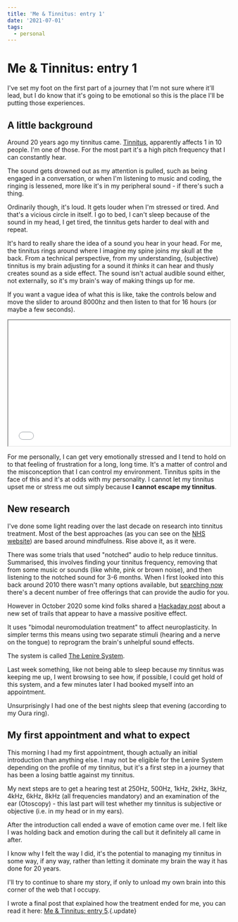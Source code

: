 ```yaml
---
title: 'Me & Tinnitus: entry 1'
date: '2021-07-01'
tags:
  - personal
---
```


# Me & Tinnitus: entry 1

I've set my foot on the first part of a journey that I'm not sure where it'll lead, but I do know that it's going to be emotional so this is the place I'll be putting those experiences.

<!--more-->

## A little background

Around 20 years ago my tinnitus came. [Tinnitus](https://www.nhs.uk/conditions/tinnitus/), apparently affects 1 in 10 people. I'm one of those. For the most part it's a high pitch frequency that I can constantly hear.

The sound gets drowned out as my attention is pulled, such as being engaged in a conversation, or when I'm listening to music and coding, the ringing is lessened, more like it's in my peripheral sound - if there's such a thing.

Ordinarily though, it's loud. It gets louder when I'm stressed or tired. And that's a vicious circle in itself. I go to bed, I can't sleep because of the sound in my head, I get tired, the tinnitus gets harder to deal with and repeat.

It's hard to really share the idea of a sound you hear in your head. For me, the tinnitus rings around where I imagine my spine joins my skull at the back. From a technical perspective, from my understanding, (subjective) tinnitus is my brain adjusting for a sound it _thinks_ it can hear and thusly creates sound as a side effect. The sound isn't actual audible sound either, not externally, so it's my brain's way of making things up for me.

If you want a vague idea of what this is like, take the controls below and move the slider to around 8000hz and then listen to that for 16 hours (or maybe a few seconds).

<iframe style="width: 100%; height: 285px;" src="/tones.html"></iframe>

For me personally, I can get very emotionally stressed and I tend to hold on to that feeling of frustration for a long, long time. It's a matter of control and the misconception that I can control my environment. Tinnitus spits in the face of this and it's at odds with my personality. I cannot let my tinnitus upset me or stress me out simply because **I cannot escape my tinnitus**.

## New research

I've done some light reading over the last decade on research into tinnitus treatment. Most of the best approaches (as you can see on the [NHS website](https://www.nhs.uk/conditions/tinnitus/#things-you-can-try)) are based around mindfulness. Rise above it, as it were.

There was some trials that used "notched" audio to help reduce tinnitus. Summarised, this involves finding your tinnitus frequency, removing that from some music or sounds (like white, pink or brown noise), and then listening to the notched sound for 3-6 months. When I first looked into this back around 2010 there wasn't many options available, but [searching now](https://duckduckgo.com/?q=notched+therapy+tinnitus) there's a decent number of free offerings that can provide the audio for you.

However in October 2020 some kind folks shared a [Hackaday post](https://hackaday.com/2020/10/16/shocking-tinnitus-therapy-is-music-to-sufferers-ears/) about a new set of trails that appear to have a massive positive effect.

It uses "bimodal neuromodulation treatment" to affect neuroplasticity. In simpler terms this means using two separate stimuli (hearing and a nerve on the tongue) to reprogram the brain's unhelpful sound effects.

The system is called [The Lenire System](https://www.neuromodmedical.com/the-lenire-system).

Last week something, like not being able to sleep because my tinnitus was keeping me up, I went browsing to see how, if possible, I could get hold of this system, and a few minutes later I had booked myself into an appointment.

Unsurprisingly I had one of the best nights sleep that evening (according to my Oura ring).

## My first appointment and what to expect

This morning I had my first appointment, though actually an initial introduction than anything else. I may not be eligible for the Lenire System depending on the profile of my tinnitus, but it's a first step in a journey that has been a losing battle against my tinnitus.

My next steps are to get a hearing test at 250Hz, 500Hz, 1kHz, 2kHz, 3kHz, 4kHz, 6kHz, 8kHz (all frequencies mandatory) and an examination of the ear (Otoscopy) - this last part will test whether my tinnitus is subjective or objective (i.e. in my head or in my ears).

After the introduction call ended a wave of emotion came over me. I felt like I was holding back and emotion during the call but it definitely all came in after.

I know why I felt the way I did, it's the potential to managing my tinnitus in some way, if any way, rather than letting it dominate my brain the way it has done for 20 years.

I'll try to continue to share my story, if only to unload my own brain into this corner of the web that I occupy.

I wrote a final post that explained how the treatment ended for me, you can read it here: [Me & Tinnitus: entry 5](/2022/03/01/me-and-tinnitus-entry-5).{.update}
